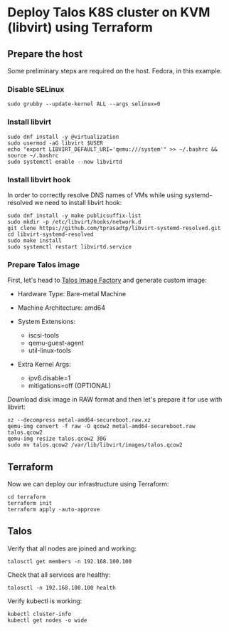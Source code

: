 # Deploy Talos K8S cluster on KVM (libvirt) using Terraform

## Prepare the host
Some preliminary steps are required on the host. Fedora, in this example.

### Disable SELinux
```shell
sudo grubby --update-kernel ALL --args selinux=0
```

### Install libvirt
```shell
sudo dnf install -y @virtualization
sudo usermod -aG libvirt $USER
echo "export LIBVIRT_DEFAULT_URI='qemu:///system'" >> ~/.bashrc && source ~/.bashrc
sudo systemctl enable --now libvirtd
```

### Install libvirt hook
In order to correctly resolve DNS names of VMs while using systemd-resolved we need to install libvirt hook:
```shell
sudo dnf install -y make publicsuffix-list
sudo mkdir -p /etc/libvirt/hooks/network.d
git clone https://github.com/tprasadtp/libvirt-systemd-resolved.git
cd libvirt-systemd-resolved
sudo make install
sudo systemctl restart libvirtd.service
```

### Prepare Talos image
First, let's head to [Talos Image Factory](https://factory.talos.dev) and generate custom image:

- Hardware Type: Bare-metal Machine
- Machine Architecture: amd64
- System Extensions:
  - iscsi-tools
  - qemu-guest-agent
  - util-linux-tools

- Extra Kernel Args:
  - ipv6.disable=1
  - mitigations=off (OPTIONAL)

Download disk image in RAW format and then let's prepare it for use with libvirt:

```shell
xz --decompress metal-amd64-secureboot.raw.xz
qemu-img convert -f raw -O qcow2 metal-amd64-secureboot.raw talos.qcow2
qemu-img resize talos.qcow2 30G
sudo mv talos.qcow2 /var/lib/libvirt/images/talos.qcow2
```

## Terraform
Now we can deploy our infrastructure using Terraform:
```shell
cd terraform
terraform init
terraform apply -auto-approve
```

## Talos
Verify that all nodes are joined and working:
```shell
talosctl get members -n 192.168.100.100
```

Check that all services are healthy:
```shell
talosctl -n 192.168.100.100 health
```

Verify kubectl is working:
```shell
kubectl cluster-info
kubectl get nodes -o wide
```
